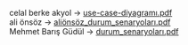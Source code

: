 
celal berke akyol -> [use-case-diyagramı.pdf](https://github.com/CelalBerkeAkyol/networth/files/14909928/use-case-diyagrami.pdf)
<br>
ali önsöz -> [aliönsöz_durum_senaryoları.pdf](https://github.com/CelalBerkeAkyol/networth/files/14909963/alionsoz_durum_senaryolari.pdf)
<br>
Mehmet Barış Güdül -> [durum_senaryoları.pdf](https://github.com/CelalBerkeAkyol/networth/files/14909988/durum_senaryolari.pdf)


